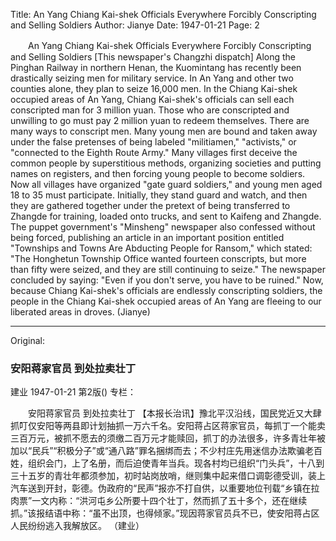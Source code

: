 Title: An Yang Chiang Kai-shek Officials Everywhere Forcibly Conscripting and Selling Soldiers
Author: Jianye
Date: 1947-01-21
Page: 2

　　An Yang Chiang Kai-shek Officials
    Everywhere Forcibly Conscripting and Selling Soldiers
    [This newspaper's Changzhi dispatch] Along the Pinghan Railway in northern Henan, the Kuomintang has recently been drastically seizing men for military service. In An Yang and other two counties alone, they plan to seize 16,000 men. In the Chiang Kai-shek occupied areas of An Yang, Chiang Kai-shek's officials can sell each conscripted man for 3 million yuan. Those who are conscripted and unwilling to go must pay 2 million yuan to redeem themselves. There are many ways to conscript men. Many young men are bound and taken away under the false pretenses of being labeled "militiamen," "activists," or "connected to the Eighth Route Army." Many villages first deceive the common people by superstitious methods, organizing societies and putting names on registers, and then forcing young people to become soldiers. Now all villages have organized "gate guard soldiers," and young men aged 18 to 35 must participate. Initially, they stand guard and watch, and then they are gathered together under the pretext of being transferred to Zhangde for training, loaded onto trucks, and sent to Kaifeng and Zhangde. The puppet government's "Minsheng" newspaper also confessed without being forced, publishing an article in an important position entitled "Townships and Towns Are Abducting People for Ransom," which stated: "The Honghetun Township Office wanted fourteen conscripts, but more than fifty were seized, and they are still continuing to seize." The newspaper concluded by saying: "Even if you don't serve, you have to be ruined." Now, because Chiang Kai-shek's officials are endlessly conscripting soldiers, the people in the Chiang Kai-shek occupied areas of An Yang are fleeing to our liberated areas in droves.
            (Jianye)



<hr /> 

Original: 


### 安阳蒋家官员  到处拉卖壮丁
建业
1947-01-21
第2版()
专栏：

　　安阳蒋家官员
    到处拉卖壮丁
    【本报长治讯】豫北平汉沿线，国民党近又大肆抓叮仅安阳等两县即计划抽抓一万六千名。安阳蒋占区蒋家官员，每抓丁一个能卖三百万元，被抓不愿去的须缴二百万元才能赎回，抓丁的办法很多，许多青壮年被加以“民兵”“积极分子”或“通八路”罪名捆绑而去；不少村庄先用迷信办法欺骗老百姓，组织会门，上了名册，而后迫使青年当兵。现各村均已组织“门头兵”，十八到三十五岁的青壮年都须参加，初时站岗放哨，继则集中起来借口调彰德受训，装上汽车送到开封，彰德。伪政府的“民声”报亦不打自供，以重要地位刊载“乡镇在拉肉票”一文内称：“洪河屯乡公所要十四个壮丁，然而抓了五十多个，还在继续抓。”该报结语中称：“虽不出顶，也得倾家。”现因蒋家官员兵不已，使安阳蒋占区人民纷纷逃入我解放区。
            （建业）
